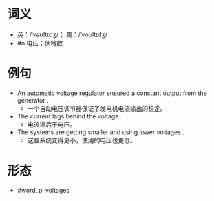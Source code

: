 # 词义
- 英：/ˈvəʊltɪdʒ/； 美：/ˈvoʊltɪdʒ/
- #n 电压；伏特数
# 例句
- An automatic voltage regulator ensured a constant output from the generator .
	- 一个自动电压调节器保证了发电机电流输出的稳定。
- The current lags behind the voltage .
	- 电流滞后于电压。
- The systems are getting smaller and using lower voltages .
	- 这些系统变得更小，使用的电压也更低。
# 形态
- #word_pl voltages
